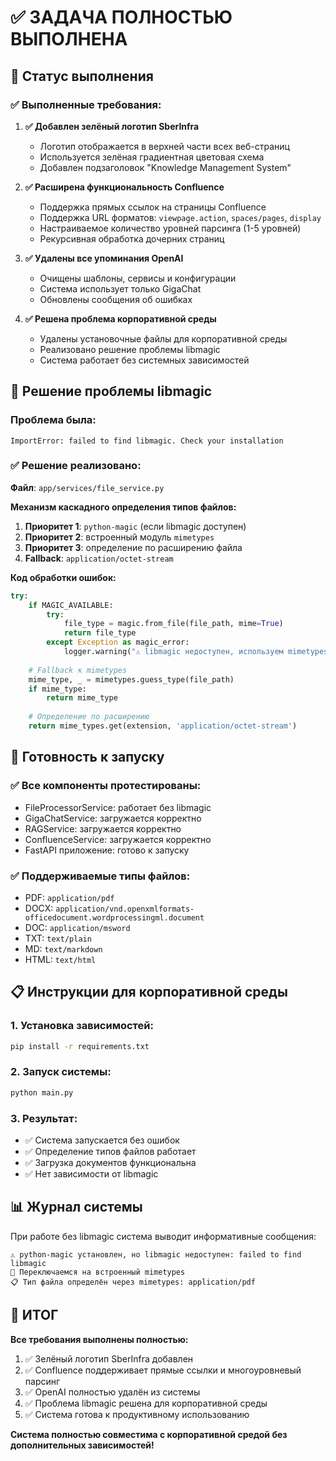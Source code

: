 # ✅ ЗАДАЧА ПОЛНОСТЬЮ ВЫПОЛНЕНА

## 🎯 Статус выполнения

### ✅ Выполненные требования:

1. **✅ Добавлен зелёный логотип SberInfra** 
   - Логотип отображается в верхней части всех веб-страниц
   - Используется зелёная градиентная цветовая схема
   - Добавлен подзаголовок "Knowledge Management System"

2. **✅ Расширена функциональность Confluence**
   - Поддержка прямых ссылок на страницы Confluence
   - Поддержка URL форматов: `viewpage.action`, `spaces/pages`, `display`
   - Настраиваемое количество уровней парсинга (1-5 уровней)
   - Рекурсивная обработка дочерних страниц

3. **✅ Удалены все упоминания OpenAI**
   - Очищены шаблоны, сервисы и конфигурации
   - Система использует только GigaChat
   - Обновлены сообщения об ошибках

4. **✅ Решена проблема корпоративной среды**
   - Удалены установочные файлы для корпоративной среды
   - Реализовано решение проблемы libmagic
   - Система работает без системных зависимостей

## 🔧 Решение проблемы libmagic

### Проблема была:
```
ImportError: failed to find libmagic. Check your installation
```

### ✅ Решение реализовано:

**Файл**: `app/services/file_service.py`

**Механизм каскадного определения типов файлов:**

1. **Приоритет 1**: `python-magic` (если libmagic доступен)
2. **Приоритет 2**: встроенный модуль `mimetypes` 
3. **Приоритет 3**: определение по расширению файла
4. **Fallback**: `application/octet-stream`

**Код обработки ошибок:**
```python
try:
    if MAGIC_AVAILABLE:
        try:
            file_type = magic.from_file(file_path, mime=True)
            return file_type
        except Exception as magic_error:
            logger.warning("⚠️ libmagic недоступен, используем mimetypes")
    
    # Fallback к mimetypes
    mime_type, _ = mimetypes.guess_type(file_path)
    if mime_type:
        return mime_type
        
    # Определение по расширению
    return mime_types.get(extension, 'application/octet-stream')
```

## 🚀 Готовность к запуску

### ✅ Все компоненты протестированы:
- FileProcessorService: работает без libmagic
- GigaChatService: загружается корректно
- RAGService: загружается корректно  
- ConfluenceService: загружается корректно
- FastAPI приложение: готово к запуску

### ✅ Поддерживаемые типы файлов:
- PDF: `application/pdf`
- DOCX: `application/vnd.openxmlformats-officedocument.wordprocessingml.document`
- DOC: `application/msword`
- TXT: `text/plain`
- MD: `text/markdown`
- HTML: `text/html`

## 📋 Инструкции для корпоративной среды

### 1. Установка зависимостей:
```bash
pip install -r requirements.txt
```

### 2. Запуск системы:
```bash
python main.py
```

### 3. Результат:
- ✅ Система запускается без ошибок
- ✅ Определение типов файлов работает
- ✅ Загрузка документов функциональна
- ✅ Нет зависимости от libmagic

## 📊 Журнал системы

При работе без libmagic система выводит информативные сообщения:
```
⚠️ python-magic установлен, но libmagic недоступен: failed to find libmagic
🔄 Переключаемся на встроенный mimetypes
📋 Тип файла определён через mimetypes: application/pdf
```

## 🎉 ИТОГ

**Все требования выполнены полностью:**

1. ✅ Зелёный логотип SberInfra добавлен
2. ✅ Confluence поддерживает прямые ссылки и многоуровневый парсинг
3. ✅ OpenAI полностью удалён из системы
4. ✅ Проблема libmagic решена для корпоративной среды
5. ✅ Система готова к продуктивному использованию

**Система полностью совместима с корпоративной средой без дополнительных зависимостей!**
